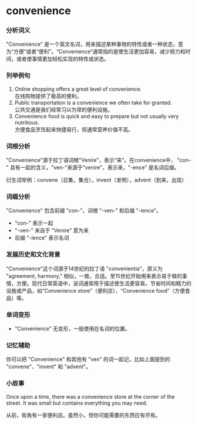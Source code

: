 # convenience

### 分析词义

  

"Convenience" 是一个英文名词，用来描述某种事物的特性或者一种状态，意为“方便”或者“便利”。“Convenience”通常指的是使生活更加容易，减少努力和时间，或者使事情更加轻松实现的特性或状态。

  

### 列举例句

  

1.  Online shopping offers a great level of convenience.  
    在线购物提供了极高的便利。
2.  Public transportation is a convenience we often take for granted.  
    公共交通是我们经常习以为常的便利设施。
3.  Convenience food is quick and easy to prepare but not usually very nutritious.  
    方便食品烹饪起来快捷易行，但通常营养价值不高。

  

### 词根分析

  

"Convenience"源于拉丁语词根"Venire"，表示“来”。在convenience中， "con-" 具有一起的含义，"ven-"来源于"venire"，表示来，"-ence" 是名词后缀。

  

衍生词举例：convene（召集，集合），invent（发明），advent（到来，出现）

  

### 词缀分析

  

"Convenience" 包含前缀 "con-"，词根 "-ven-" 和后缀 "-ience"。

  

*   "con-" 表示一起
*   "-ven-" 来自于 "Venire" 意为来
*   后缀 "-ience" 表示名词

  

### 发展历史和文化背景

  

"Convenience"这个词源于14世纪的拉丁语 "convenientia"，原义为 "agreement, harmony," 相似，一致，合适。至15世纪开始用来表示易于做的事情，方便。现代日常英语中，该词通常用于描述使生活更容易，节省时间和精力的设施或产品，如“Convenience store”（便利店），“Convenience food”（方便食品）等。

  

### 单词变形

  

*   "Convenience" 无变形，一般使用在名词的位置。

  

### 记忆辅助

  

你可以把 "Convenience" 和其他有 "ven" 的词一起记，比如上面提到的 "convene"、"invent" 和 "advent"。

  

### 小故事

  

Once upon a time, there was a convenience store at the corner of the street. It was small but contains everything you may need.

  

从前，街角有一家便利店。虽然小，但你可能需要的东西应有尽有。
